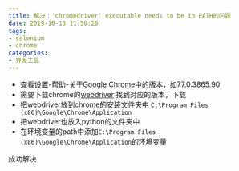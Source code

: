 ```yaml
---
title: 解决：'chromedriver' executable needs to be in PATH的问题
date: 2019-10-13 11:50:26
tags:
- selenium
- chrome
categories:
- 开发工具
---
```

* 查看设置-帮助-关于Google Chrome中的版本，如77.0.3865.90
* 需要下载chrome的[webdriver](http://chromedriver.storage.googleapis.com/index.html)
找到对应的版本，下载
* 把webdriver放到chrome的安装文件夹中
```C:\Program Files (x86)\Google\Chrome\Application```
* 把webdriver也放入python的文件夹中
* 在环境变量的path中添加```C:\Program Files (x86)\Google\Chrome\Application```的环境变量

成功解决